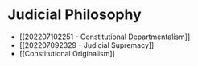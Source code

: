 # Judicial Philosophy

- [[202207102251 - Constitutional Departmentalism]]
- [[202207092329 - Judicial Supremacy]]
- [[Constitutional Originalism]]